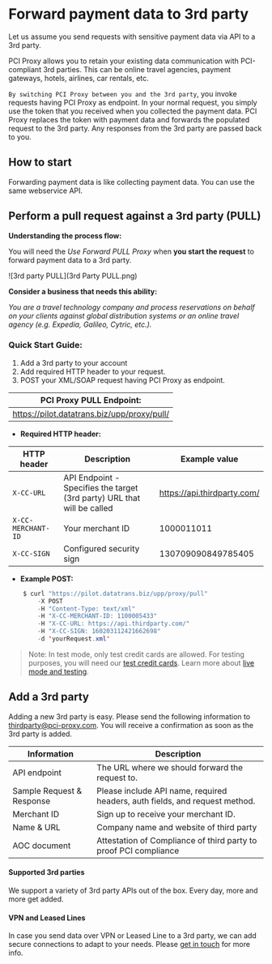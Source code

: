 # Forward payment data to 3rd party

Let us assume you send requests with sensitive payment data via API to a 3rd party.

PCI Proxy allows you to retain your existing data communication with PCI-compliant 3rd parties. This can be online travel agencies, payment gateways, hotels, airlines, car rentals, etc. 

`By switching PCI Proxy between you and the 3rd party`, you invoke requests having PCI Proxy as endpoint. In your normal request, you simply use the token that you received when you collected the payment data. PCI Proxy replaces the token with payment data and forwards the populated request to the 3rd party. Any responses from the 3rd party are passed back to you. 

## How to start

Forwarding payment data is like collecting payment data. You can use the same webservice API.


## Perform a pull request against a 3rd party (PULL)

**Understanding the process flow:**

You will need the *Use Forward PULL Proxy* when **you start the request** to forward payment data to a 3rd party.

![3rd party PULL](3rd Party PULL.png)

**Consider a business that needs this ability:**

*You are a travel technology company and process reservations on behalf on your clients against global distribution systems or an online travel agency (e.g. Expedia, Galileo, Cytric, etc.).*

### Quick Start Guide:

1. Add a 3rd party to your account
2. Add required HTTP header to your request.
3. POST your XML/SOAP request having PCI Proxy as endpoint.


| **PCI Proxy PULL Endpoint:** |
| -- |
| https://pilot.datatrans.biz/upp/proxy/pull/|

- **Required HTTP header:**


| HTTP header      | Description                                                        | Example value
| -------------- | -------------------------------------------------------------------| ---
| `X-CC-URL` | API Endpoint - Specifies the target (3rd party) URL that will be called | https://api.thirdparty.com/
| `X-CC-MERCHANT-ID` | Your merchant ID | 1000011011
| `X-CC-SIGN` | Configured security sign | 130709090849785405
            

- **Example POST:**

```java
    $ curl "https://pilot.datatrans.biz/upp/proxy/pull" 
        -X POST 
        -H "Content-Type: text/xml" 
        -H "X-CC-MERCHANT-ID: 1100005433" 
        -H "X-CC-URL: https://api.thirdparty.com/" 
        -H "X-CC-SIGN: 160203112421662698" 
        -d 'yourRequest.xml'
```

> Note: In test mode, only test credit cards are allowed. For testing purposes, you will need our [test credit cards](https://www.datatrans.ch/showcase/test-cc-numbers). Learn more about [live mode and testing](live_mode-test.html).

## Add a 3rd party

Adding a new 3rd party is easy. Please send the following information to [thirdparty@pci-proxy.com](mailto:). You will receive a confirmation as soon as the 3rd party is added.

|Information| Description   |
|---|---|
|API endpoint|The URL where we should forward the request to.|
|Sample Request & Response|Please include API name, required headers, auth fields, and request method.|
| Merchant ID | Sign up to receive your merchant ID.| 
| Name & URL | Company name and website of third party |
| AOC document| Attestation of Compliance of third party to proof PCI compliance |


#### Supported 3rd parties

We support a variety of 3rd party APIs out of the box. Every day, more and more get added.

#### VPN and Leased Lines

In case you send data over VPN or Leased Line to a 3rd party, we can add secure connections to adapt to your needs. Please [get in touch](https://www.datatrans.ch/en/contact/contactform) for more info.